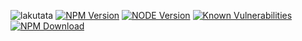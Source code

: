 ![lakutata](https://socialify.git.ci/lakutata/lakutata/image?description=1&descriptionEditable=An%20IoC-based%20universal%20application%20framework&font=Source%20Code%20Pro&forks=1&language=1&logo=https%3A%2F%2Fraw.githubusercontent.com%2Flakutata%2Flakutata%2Fmain%2Fassets%2Flogo.svg&name=1&pattern=Circuit%20Board&stargazers=1&theme=Auto)
[![NPM Version](https://img.shields.io/npm/v/lakutata?color=informational&style=flat-square)](https://npmjs.org/package/lakutata)
[![NODE Version](https://img.shields.io/node/v/lakutata?color=informational&style=flat-square)](https://npmjs.org/package/lakutata)
[![Known Vulnerabilities](https://snyk.io/test/npm/lakutata/badge.svg?style=flat-square)](https://snyk.io/test/npm/lakutata)
[![NPM Download](https://img.shields.io/npm/dm/lakutata?style=flat-square)](https://npmjs.org/package/lakutata)
